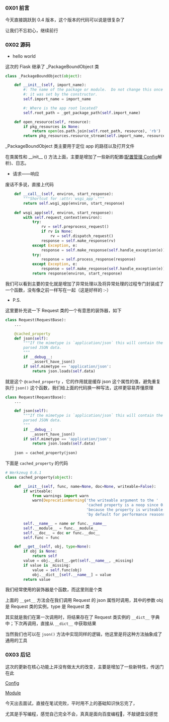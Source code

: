 ### 0X01 前言

今天直接跳跃到 0.4 版本，这个版本的代码可以说是很复杂了

让我们不忘初心，继续前行

### 0X02 源码

- hello world

这次的 Flask 继承了 _PackageBoundObject 类

```python
class _PackageBoundObject(object):

    def __init__(self, import_name):
        #: The name of the package or module.  Do not change this once
        #: it was set by the constructor.
        self.import_name = import_name

        #: Where is the app root located?
        self.root_path = _get_package_path(self.import_name)

    def open_resource(self, resource):
        if pkg_resources is None:
            return open(os.path.join(self.root_path, resource), 'rb')
        return pkg_resources.resource_stream(self.import_name, resource)
```

_PackageBoundObject 类主要用于定位 app 的路径以及打开文件

在类属性和 \_\_init\_\_ () 方法上面，主要是增加了一些新的配置([配置管理 Config]()解析)、日志。

- 请求——响应

废话不多说，直接上代码

```python
    def __call__(self, environ, start_response):
        """Shortcut for :attr:`wsgi_app`."""
        return self.wsgi_app(environ, start_response)
    
    def wsgi_app(self, environ, start_response):
        with self.request_context(environ):
            try:
                rv = self.preprocess_request()
                if rv is None:
                    rv = self.dispatch_request()
                response = self.make_response(rv)
            except Exception, e:
                response = self.make_response(self.handle_exception(e))
            try:
                response = self.process_response(response)
            except Exception, e:
                response = self.make_response(self.handle_exception(e))
            return response(environ, start_response)
```

我们可以看到主要的变化就是增加了异常处理以及将异常处理的过程专门封装成了一个函数，没有像之前一样写在一起（这是好样的 :-）

- P.S.

这里要补充说一下 Request 类的一个有意思的装饰器，如下

```python
class Request(RequestBase):
    ...

    @cached_property
    def json(self):
        """If the mimetype is `application/json` this will contain the
        parsed JSON data.
        """
        if __debug__:
            _assert_have_json()
        if self.mimetype == 'application/json':
            return json.loads(self.data)
```

就是这个 `@cached_property` ，它的作用就是缓存 json 这个属性的值，避免重复执行 `json()` 这个函数，我们给上面的代码换一种写法，这样更容易弄懂原理

```python
class Request(RequestBase):
    ...

    def json(self):
        """If the mimetype is `application/json` this will contain the
        parsed JSON data.
        """
        if __debug__:
            _assert_have_json()
        if self.mimetype == 'application/json':
            return json.loads(self.data)
    
    json = cached_property(json)
```

下面是 `cached_property`  的代码

```python
# Werkzeug 0.6.1
class cached_property(object):

    def __init__(self, func, name=None, doc=None, writeable=False):
        if writeable:
            from warnings import warn
            warn(DeprecationWarning('the writeable argument to the '
                                    'cached property is a noop since 0.6 '
                                    'because the property is writeable '
                                    'by default for performance reasons'))

        self.__name__ = name or func.__name__
        self.__module__ = func.__module__
        self.__doc__ = doc or func.__doc__
        self.func = func

    def __get__(self, obj, type=None):
        if obj is None:
            return self
        value = obj.__dict__.get(self.__name__, _missing)
        if value is _missing:
            value = self.func(obj)
            obj.__dict__[self.__name__] = value
        return value
```

我们经常使用的装饰器是个函数，而这里则是个类

上面的 `__get__` 方法会在我们调用 Request 的 json 属性时调用，其中的参数 obj 是 Request 类的实例，type 是 Request 类

其实就是我们在第一次调用时，将结果存在了 Request 类实例的 `__dict__` 字典中；下次再调用，直接从 `__dict__` 中获取结果

当然我们也可以在 `json()` 方法中实现同样的逻辑，他这里是将这种方法抽象成了通用的工具

### 0X03 后记

这次的更新在核心功能上并没有做太大的改变，主要是增加了一些新特性，传送门在此

[Config]()

[Module]()

今天出去面试，直接在笔试完败，平时用不上的基础知识快忘完了，

尤其是手写编程，感觉自己完全不会，真真是面向百度编程🤣，不敲键盘没感觉

